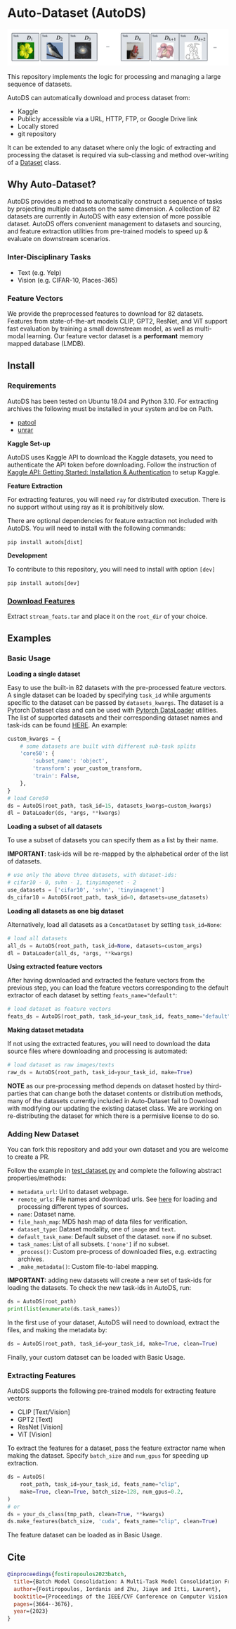 # Auto-Dataset (AutoDS)

![autods](assets/autods.png)

This repository implements the logic for processing and managing a large sequence of datasets.

AutoDS can automatically download and process dataset from:
* Kaggle
* Publicly accessible via a URL, HTTP, FTP, or Google Drive link
* Locally stored
* git repository

It can be extended to any dataset where only the logic of extracting and processing the dataset is required via sub-classing and method over-writing of a [Dataset](autods/dataset.py) class.

## Why Auto-Dataset?

AutoDS provides a method to automatically construct a sequence of tasks by projecting multiple datasets on the same dimension.
A collection of 82 datasets are currently in AutoDS with easy extension of more possible dataset.
AutoDS offers convenient management to datasets and sourcing, and feature extraction utilities from
pre-trained models to speed up & evaluate on downstream scenarios.

### Inter-Disciplinary Tasks

- Text (e.g. Yelp)
- Vision (e.g. CIFAR-10, Places-365)

### Feature Vectors

We provide the preprocessed features to download for 82 datasets.
Features from state-of-the-art models CLIP, GPT2, ResNet, and ViT support fast evaluation by training a small downstream model, as well as multi-modal learning. Our feature vector dataset is a **performant** memory mapped database (LMDB).

## Install

### Requirements

AutoDS has been tested on Ubuntu 18.04 and Python 3.10.
For extracting archives the following must be installed in your system and be on Path.

* [patool](https://wummel.github.io/patool/)
* [unrar](https://packages.ubuntu.com/search?keywords=unrar)

**Kaggle Set-up**

AutoDS uses Kaggle API to download the Kaggle datasets, you need to authenticate the API token before downloading.
Follow the instruction of [Kaggle API: Getting Started: Installation & Authentication](https://www.kaggle.com/docs/api)
to setup Kaggle.

**Feature Extraction**

For extracting features, you will need `ray` for distributed execution. There is no support without using ray as it is prohibitively slow.

There are optional dependencies for feature extraction not included with AutoDS. You will need to install with the following commands:

`pip install autods[dist]`

**Development**

To contribute to this repository, you will need to install with option `[dev]`

`pip install autods[dev]`

### [Download Features](https://drive.google.com/file/d/1insLK3FoGw-UEQUNnhzyxsql7z28lplZ/view?usp=sharing)

Extract `stream_feats.tar` and place it on the `root_dir` of your choice.

## Examples

### Basic Usage

**Loading a single dataset**

Easy to use the built-in 82 datasets with the pre-processed feature vectors.
A single dataset can be loaded by specifying `task_id` while arguments specific to the dataset can be passed by `datasets_kwargs`.
The dataset is a Pytorch Dataset class and can be used with [Pytorch DataLoader](https://pytorch.org/docs/stable/data.html) utilities.
The list of supported datasets and their corresponding dataset names and task-ids can be found [HERE](assets/DATASET_TABLE.md).
An example:

```python
custom_kwargs = {
    # some datasets are built with different sub-task splits
    'core50': {
        'subset_name': 'object',
        'transform': your_custom_transform,
        'train': False,
    },
}
# load Core50
ds = AutoDS(root_path, task_id=15, datasets_kwargs=custom_kwargs)
dl = DataLoader(ds, *args, **kwargs)
```

**Loading a subset of all datasets**

To use a subset of datasets you can specify them as a list by their name.

**IMPORTANT**: task-ids will be re-mapped by the alphabetical order of the list of datasets.

```python
# use only the above three datasets, with dataset-ids:
# cifar10 - 0, svhn - 1, tinyimagenet - 2
use_datasets = ['cifar10', 'svhn', 'tinyimagenet']
ds_cifar10 = AutoDS(root_path, task_id=0, datasets=use_datasets)
```

**Loading all datasets as one big dataset**

Alternatively, load all datasets as a `ConcatDataset` by setting `task_id=None`:

```python
# load all datasets
all_ds = AutoDS(root_path, task_id=None, datasets=custom_args)
dl = DataLoader(all_ds, *args, **kwargs)
```

**Using extracted feature vectors**

After having downloaded and extracted the feature vectors from the previous step, you can load the feature vectors corresponding to the default extractor of each dataset by setting `feats_name="default"`:

```python
# load dataset as feature vectors
feats_ds = AutoDS(root_path, task_id=your_task_id, feats_name="default")
```

**Making dataset metadata**

If not using the extracted features, you will need to download the
data source files where downloading and processing is automated:

```python
# load dataset as raw images/texts
raw_ds = AutoDS(root_path, task_id=your_task_id, make=True)
```

**NOTE** as our pre-processing method depends on dataset hosted by third-parties that can change both the dataset contents or distribution methods, many of the datasets currently included in Auto-Dataset fail to Download with modifying our updating the existing dataset class. We are working on re-distributing the dataset for which there is a permisive license to do so.

### Adding New Dataset

You can fork this repository and add your own dataset and you are welcome to create a PR.

Follow the example in [test_dataset.py](tests/test_dataset.py) and complete the following abstract properties/methods:

- `metadata_url`: Url to dataset webpage.
- `remote_urls`: File names and download urls. See [here](assets/REMOTE_SOURCES.md) for loading and processing different types of sources.
- `name`: Dataset name.
- `file_hash_map`: MD5 hash map of data files for verification.
- `dataset_type`: Dataset modality, one of `image` and `text`.
- `default_task_name`: Default subset of the dataset. `none` if no subset.
- `task_names`: List of all subsets. `['none']` if no subset.
- `_process()`: Custom pre-process of downloaded files, e.g. extracting archives.
- `_make_metadata()`: Custom file-to-label mapping.

**IMPORTANT:** adding new datasets will create a new set of task-ids for loading the datasets.
To check the new task-ids in AutoDS, run:

```python
ds = AutoDS(root_path)
print(list(enumerate(ds.task_names))
```

In the first use of your dataset, AutoDS will need to download, extract the files, and making the metadata by:

```python
ds = AutoDS(root_path, task_id=your_task_id, make=True, clean=True)
```

Finally, your custom dataset can be loaded with Basic Usage.

### Extracting Features

AutoDS supports the following pre-trained models for extracting feature vectors:

* CLIP [Text/Vision]
* GPT2 [Text]
* ResNet [Vision]
* ViT [Vision]

To extract the features for a dataset, pass the feature extractor name when making the dataset.
Specify `batch_size` and `num_gpus` for speeding up extraction.

```python
ds = AutoDS(
    root_path, task_id=your_task_id, feats_name="clip",
    make=True, clean=True, batch_size=128, num_gpus=0.2,
)
# or
ds = your_ds_class(tmp_path, clean=True, **kwargs)
ds.make_features(batch_size, 'cuda', feats_name="clip", clean=True)
```

The feature dataset can be loaded as in Basic Usage.


## Cite


```bibtex
@inproceedings{fostiropoulos2023batch,
  title={Batch Model Consolidation: A Multi-Task Model Consolidation Framework},
  author={Fostiropoulos, Iordanis and Zhu, Jiaye and Itti, Laurent},
  booktitle={Proceedings of the IEEE/CVF Conference on Computer Vision and Pattern Recognition},
  pages={3664--3676},
  year={2023}
}
```